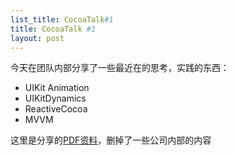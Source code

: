 ```yaml
---
list_title: CocoaTalk#1
title: CocoaTalk #1
layout: post
---
```


今天在团队内部分享了一些最近在的思考，实践的东西：

- UIKit Animation
- UIKitDynamics
- ReactiveCocoa
- MVVM

这里是分享的[PDF资料]()，删掉了一些公司内部的内容